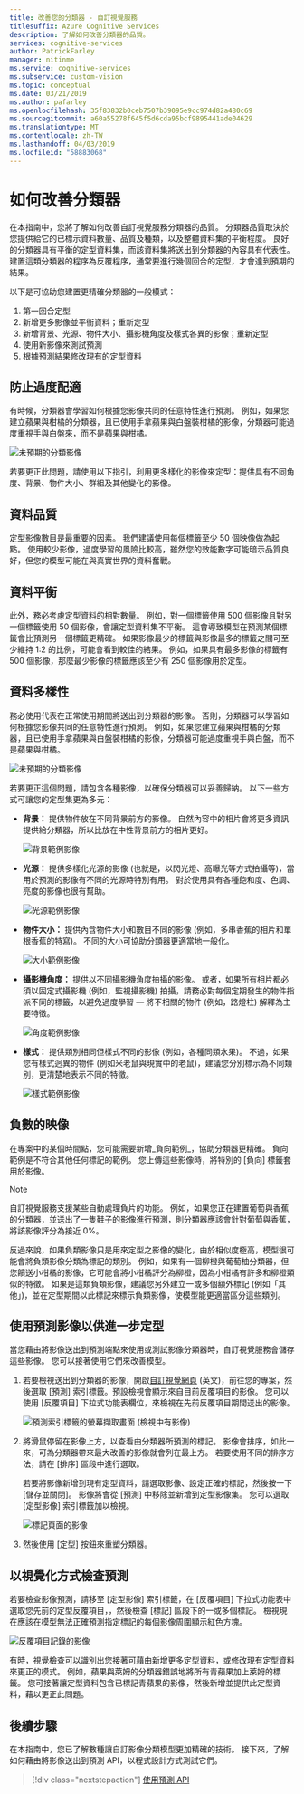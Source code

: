 ```yaml
---
title: 改善您的分類器 - 自訂視覺服務
titlesuffix: Azure Cognitive Services
description: 了解如何改善分類器的品質。
services: cognitive-services
author: PatrickFarley
manager: nitinme
ms.service: cognitive-services
ms.subservice: custom-vision
ms.topic: conceptual
ms.date: 03/21/2019
ms.author: pafarley
ms.openlocfilehash: 35f83832b0ceb7507b39095e9cc974d82a480c69
ms.sourcegitcommit: a60a55278f645f5d6cda95bcf9895441ade04629
ms.translationtype: MT
ms.contentlocale: zh-TW
ms.lasthandoff: 04/03/2019
ms.locfileid: "58883068"
---
```

# <a name="how-to-improve-your-classifier"></a>如何改善分類器

在本指南中，您將了解如何改善自訂視覺服務分類器的品質。 分類器品質取決於您提供給它的已標示資料數量、品質及種類，以及整體資料集的平衡程度。 良好的分類器具有平衡的定型資料集，而該資料集將送出到分類器的內容具有代表性。 建置這類分類器的程序為反覆程序，通常要進行幾個回合的定型，才會達到預期的結果。

以下是可協助您建置更精確分類器的一般模式：

1. 第一回合定型
1. 新增更多影像並平衡資料；重新定型
1. 新增背景、光源、物件大小、攝影機角度及樣式各異的影像；重新定型
1. 使用新影像來測試預測
1. 根據預測結果修改現有的定型資料

## <a name="prevent-overfitting"></a>防止過度配適

有時候，分類器會學習如何根據您影像共同的任意特性進行預測。 例如，如果您建立蘋果與柑橘的分類器，且已使用手拿蘋果與白盤裝柑橘的影像，分類器可能過度重視手與白盤來，而不是蘋果與柑橘。

![未預期的分類影像](./media/getting-started-improving-your-classifier/unexpected.png)

若要更正此問題，請使用以下指引，利用更多樣化的影像來定型：提供具有不同角度、背景、物件大小、群組及其他變化的影像。

## <a name="data-quantity"></a>資料品質

定型影像數目是最重要的因素。 我們建議使用每個標籤至少 50 個映像做為起點。 使用較少影像，過度學習的風險比較高，雖然您的效能數字可能暗示品質良好，但您的模型可能在與真實世界的資料奮戰。 

## <a name="data-balance"></a>資料平衡

此外，務必考慮定型資料的相對數量。 例如，對一個標籤使用 500 個影像且對另一個標籤使用 50 個影像，會讓定型資料集不平衡。 這會導致模型在預測某個標籤會比預測另一個標籤更精確。 如果影像最少的標籤與影像最多的標籤之間可至少維持 1:2 的比例，可能會看到較佳的結果。 例如，如果具有最多影像的標籤有 500 個影像，那麼最少影像的標籤應該至少有 250 個影像用於定型。

## <a name="data-variety"></a>資料多樣性

務必使用代表在正常使用期間將送出到分類器的影像。 否則，分類器可以學習如何根據您影像共同的任意特性進行預測。 例如，如果您建立蘋果與柑橘的分類器，且已使用手拿蘋果與白盤裝柑橘的影像，分類器可能過度重視手與白盤，而不是蘋果與柑橘。

![未預期的分類影像](./media/getting-started-improving-your-classifier/unexpected.png)

若要更正這個問題，請包含各種影像，以確保分類器可以妥善歸納。 以下一些方式可讓您的定型集更為多元：

* __背景：__ 提供物件放在不同背景前方的影像。 自然內容中的相片會將更多資訊提供給分類器，所以比放在中性背景前方的相片更好。

    ![背景範例影像](./media/getting-started-improving-your-classifier/background.png)

* __光源：__ 提供多樣化光源的影像 (也就是，以閃光燈、高曝光等方式拍攝等)，當用於預測的影像有不同的光源時特別有用。 對於使用具有各種飽和度、色調、亮度的影像也很有幫助。

    ![光源範例影像](./media/getting-started-improving-your-classifier/lighting.png)

* __物件大小：__ 提供內含物件大小和數目不同的影像 (例如，多串香蕉的相片和單根香蕉的特寫)。 不同的大小可協助分類器更適當地一般化。

    ![大小範例影像](./media/getting-started-improving-your-classifier/size.png)

* __攝影機角度：__ 提供以不同攝影機角度拍攝的影像。 或者，如果所有相片都必須以固定式攝影機 (例如，監視攝影機) 拍攝，請務必對每個定期發生的物件指派不同的標籤，以避免過度學習 &mdash; 將不相關的物件 (例如，路燈柱) 解釋為主要特徵。

    ![角度範例影像](./media/getting-started-improving-your-classifier/angle.png)

* __樣式：__ 提供類別相同但樣式不同的影像 (例如，各種同類水果)。 不過，如果您有樣式迥異的物件 (例如米老鼠與現實中的老鼠)，建議您分別標示為不同類別，更清楚地表示不同的特徵。

    ![樣式範例影像](./media/getting-started-improving-your-classifier/style.png)

## <a name="negative-images"></a>負數的映像

在專案中的某個時間點，您可能需要新增_負向範例_，協助分類器更精確。 負向範例是不符合其他任何標記的範例。 您上傳這些影像時，將特別的 [負向] 標籤套用於影像。

> [!NOTE]
> 自訂視覺服務支援某些自動處理負片的功能。 例如，如果您正在建置葡萄與香蕉的分類器，並送出了一隻鞋子的影像進行預測，則分類器應該會針對葡萄與香蕉，將該影像評分為接近 0%。
> 
> 反過來說，如果負類影像只是用來定型之影像的變化，由於相似度極高，模型很可能會將負類影像分類為標記的類別。 例如，如果有一個柳橙與葡萄柚分類器，但您饋送小柑橘的影像，它可能會將小柑橘評分為柳橙，因為小柑橘有許多和柳橙類似的特徵。 如果是這類負類影像，建議您另外建立一或多個額外標記 (例如「其他」)，並在定型期間以此標記來標示負類影像，使模型能更適當區分這些類別。

## <a name="use-prediction-images-for-further-training"></a>使用預測影像以供進一步定型

當您藉由將影像送出到預測端點來使用或測試影像分類器時，自訂視覺服務會儲存這些影像。 您可以接著使用它們來改善模型。

1. 若要檢視送出到分類器的影像，開啟[自訂視覺網頁](https://customvision.ai) \(英文\)，前往您的專案，然後選取 [預測] 索引標籤。預設檢視會顯示來自目前反覆項目的影像。 您可以使用 [反覆項目] 下拉式功能表欄位，來檢視在先前反覆項目期間送出的影像。

    ![預測索引標籤的螢幕擷取畫面 (檢視中有影像)](./media/getting-started-improving-your-classifier/predictions.png)

2. 將滑鼠停留在影像上方，以查看由分類器所預測的標記。 影像會排序，如此一來，可為分類器帶來最大改善的影像就會列在最上方。 若要使用不同的排序方法，請在 [排序] 區段中進行選取。 

    若要將影像新增到現有定型資料，請選取影像、設定正確的標記，然後按一下 [儲存並關閉]。 影像將會從 [預測] 中移除並新增到定型影像集。 您可以選取 [定型影像] 索引標籤加以檢視。

    ![標記頁面的影像](./media/getting-started-improving-your-classifier/tag.png)

3. 然後使用 [定型] 按鈕來重塑分類器。

## <a name="visually-inspect-predictions"></a>以視覺化方式檢查預測

若要檢查影像預測，請移至 [定型影像] 索引標籤，在 [反覆項目] 下拉式功能表中選取您先前的定型反覆項目，，然後檢查 [標記] 區段下的一或多個標記。 檢視現在應該在模型無法正確預測指定標記的每個影像周圍顯示紅色方塊。

![反覆項目記錄的影像](./media/getting-started-improving-your-classifier/iteration.png)

有時，視覺檢查可以識別出您接著可藉由新增更多定型資料，或修改現有定型資料來更正的模式。 例如，蘋果與萊姆的分類器錯誤地將所有青蘋果加上萊姆的標籤。 您可接著讓定型資料包含已標記青蘋果的影像，然後新增並提供此定型資料，藉以更正此問題。

## <a name="next-steps"></a>後續步驟

在本指南中，您已了解數種讓自訂影像分類模型更加精確的技術。 接下來，了解如何藉由將影像送出到預測 API，以程式設計方式測試它們。

> [!div class="nextstepaction"]
> [使用預測 API](use-prediction-api.md)
